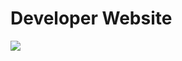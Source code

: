# Developer Website

![](https://i.ibb.co/L5p0Vpx/Captura-de-Pantalla-2022-04-02-a-la-s-14-37-27.png)